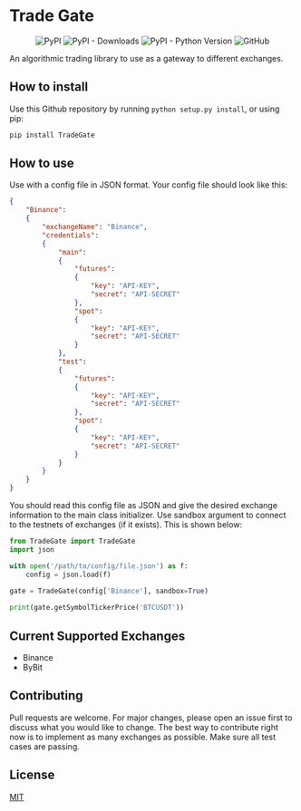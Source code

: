 # Trade Gate
<div align="center">
    
![PyPI](https://img.shields.io/pypi/v/TradeGate?style=flat-square)
![PyPI - Downloads](https://img.shields.io/pypi/dm/TradeGate)
![PyPI - Python Version](https://img.shields.io/pypi/pyversions/TradeGate?style=flat-square)
![GitHub](https://img.shields.io/github/license/rastins/tradegate?style=flat-square)

</div>

An algorithmic trading library to use as a gateway to different exchanges.

## How to install
Use this Github repository by running ```python setup.py install```, or using pip:
```bash
pip install TradeGate
```

## How to use
Use with a config file in JSON format. Your config file should look like this:
```json
{
    "Binance": 
    {
        "exchangeName": "Binance",
        "credentials": 
        {
            "main": 
            {
                "futures": 
                {
                    "key": "API-KEY",
                    "secret": "API-SECRET"
                },
                "spot": 
                {
                    "key": "API-KEY",
                    "secret": "API-SECRET"
                }
            },
            "test": 
            {
                "futures": 
                {
                    "key": "API-KEY",
                    "secret": "API-SECRET"
                },
                "spot": 
                {
                    "key": "API-KEY",
                    "secret": "API-SECRET"
                }
            }
        }
    }
}
```
You should read this config file as JSON and give the desired exchange information to the main class initializer. Use sandbox argument to connect to the testnets of exchanges (if it exists). This is shown below:
```python
from TradeGate import TradeGate
import json

with open('/path/to/config/file.json') as f:
    config = json.load(f)
    
gate = TradeGate(config['Binance'], sandbox=True)

print(gate.getSymbolTickerPrice('BTCUSDT'))
```
## Current Supported Exchanges
- Binance
- ByBit

## Contributing
Pull requests are welcome. For major changes, please open an issue first to discuss what you would like to change. The best way to contribute right now is to implement as many exchanges as possible. Make sure all test cases are passing.

## License
[MIT](https://choosealicense.com/licenses/mit/)
